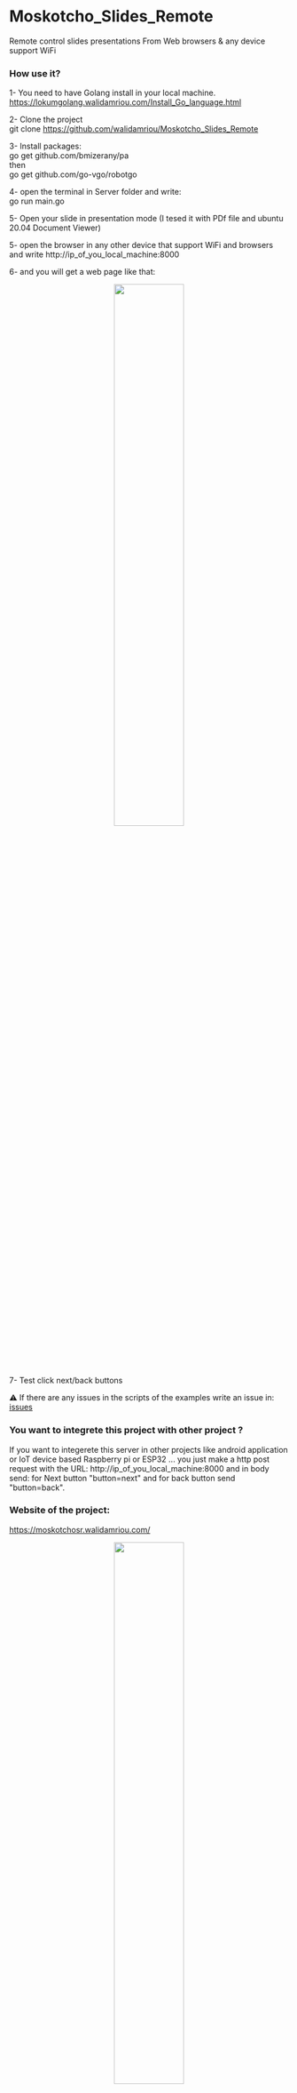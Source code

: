 # Moskotcho_Slides_Remote
Remote control slides presentations From Web browsers &amp; any device support WiFi 

### How use it?

1- You need to have Golang install in your local machine.    
https://lokumgolang.walidamriou.com/Install_Go_language.html   

2- Clone the project  
git clone https://github.com/walidamriou/Moskotcho_Slides_Remote  

3- Install packages:  
go get github.com/bmizerany/pa  
then  
go get github.com/go-vgo/robotgo  

4- open the terminal in Server folder and write:   
go run main.go    

5- Open your slide in presentation mode (I tesed it with PDf file and ubuntu 20.04 Document Viewer)  

5- open the browser in any other device that support WiFi and browsers and write http://ip_of_you_local_machine:8000 

6- and you will get a web page like that:   
<p align="center">
  <img width="50%" height="50%" src="https://github.com/walidamriou/Moskotcho_Slides_Remote/blob/master/img/localhost_8000_(Galaxy%20S5).png">
</p>

7- Test click next/back buttons   

:warning: If there are any issues in the scripts of the examples write an issue in: [issues](https://github.com/walidamriou/LokumGoLang/issues "issues")   

### You want to integrete this project with other project ?
If you want to integerete this server in other projects like android application or IoT device based Raspberry pi or ESP32 ...
you just make a http post request with the URL: http://ip_of_you_local_machine:8000 and in body send: 
for Next button "button=next" and for back button send "button=back".

### Website of the project:  
https://moskotchosr.walidamriou.com/

<p align="center">
  <img width="50%" height="50%" src="https://github.com/walidamriou/Moskotcho_Slides_Remote/blob/master/img/anim.png">
</p>

### If you need any help or informations:
:large_blue_circle:	 Facebook: https://www.facebook.com/walidamriou   
:large_blue_circle:  Twitter: https://twitter.com/walidamriou    
:red_circle: Email:  contact [at] walidamriou [dot] com    






